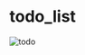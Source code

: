 # todo_list
![todo](https://github.com/anishjangid/todo_list/assets/78318783/84130b35-a322-4103-a70e-5ce644640ff7)

